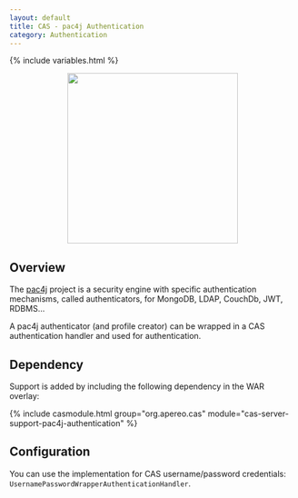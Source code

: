 ```yaml
---
layout: default
title: CAS - pac4j Authentication
category: Authentication
---
```

{% include variables.html %}


<p align="center">
  <img src="https://pac4j.github.io/pac4j/img/logo-cas.png" width="300" />
</p>

## Overview

The [pac4j](https://github.com/pac4j/pac4j) project is a security engine with specific authentication mechanisms, 
called authenticators, for MongoDB, LDAP, CouchDb, JWT, RDBMS...

A pac4j authenticator (and profile creator) can be wrapped 
in a CAS authentication handler and used for authentication.

## Dependency

Support is added by including the following dependency in the WAR overlay:

{% include casmodule.html group="org.apereo.cas" module="cas-server-support-pac4j-authentication" %}

## Configuration

You can use the implementation for CAS username/password credentials: 
`UsernamePasswordWrapperAuthenticationHandler`.
